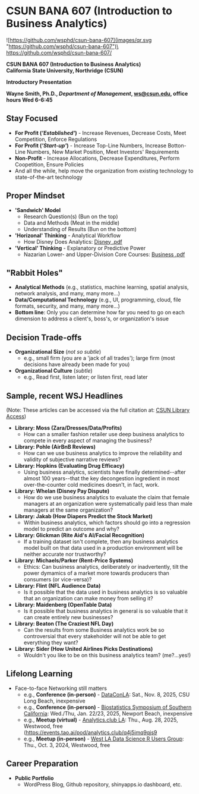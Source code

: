 # CSUN BANA 607 (Introduction to Business Analytics)


![https://github.com/wsphd/csun-bana-607](images/qr.svg "https://github.com/wsphd/csun-bana-607")\
<https://github.com/wsphd/csun-bana-607/>

**CSUN BANA 607 (Introduction to Business Analytics)**\
**California State University, Northridge (CSUN)**

**Introductory Presentation**

**Wayne Smith, Ph.D., _Department of Management_, <ws@csun.edu>, office hours Wed 6-6:45**


## Stay Focused

* **For Profit (_'Established'_)** - Increase Revenues, Decrease Costs, Meet Competition, Enforce Regulations
* **For Profit (_'Start-up'_)** - Increase Top-Line Numbers, Increase Botton-Line Numbers, New Market Position, Meet Investors' Requirements
* **Non-Profit** - Increase Allocations, Decrease Expenditures, Perform Coopetition, Ensure Policies
* And all the while, help move the organization from existing technology to state-of-the-art technology


## Proper Mindset

* **'Sandwich' Model**
  * Research Question(s) (Bun on the top)
  * Data and Methods (Meat in the middle)
  * Understanding of Results (Bun on the bottom)
* **'Horizonal' Thinking** - Analytical Workflow
  * How Disney Does Analytics: [Disney .pdf](disney.pdf)
* **'Vertical' Thinking** - Explanatory or Predictive Power
  * Nazarian Lower- and Upper-Division Core Courses: [Business .pdf](business.pdf)


## "Rabbit Holes"

* **Analytical Methods** (e.g., statistics, machine learning, spatial analysis, network analysis, and many, many more...)
* **Data/Computational Technology** (e.g., UI, programming, cloud, file formats, security, and many, many more...)
* **Bottom line**: Only you can determine how far you need to go on each dimension to address a client's, boss's, or organization's issue


## Decision Trade-offs

* **Organizational Size** (_not so subtle_)
  * e.g., small firm (you are a 'jack of all trades'); large firm (most decisions have already been made for you)
* **Organizational Culture** (_subtle_)
  * e.g., Read first, listen later; or listen first, read later


## Sample, recent WSJ Headlines

(Note: These articles can be accessed via the full citation at: [CSUN Library Access](https://ocw.smithw.org/bus312/librarymaterials.html))

* **Library: Moss (Zara/Dresses/Data/Profits)**
  * How can a smaller fashion retailer use deep business analytics to compete in every aspect of managing the business?
* **Library: Pohle (AirBnB Reviews)**
  * How can we use business analytics to improve the reliability and validity of subjective narrative reviews?
* **Library: Hopkins (Evaluating Drug Efficacy)**
  * Using business analytics, scientists have finally determined--after almost 100 years--that the key decongestion ingredient in most over-the-counter cold medicines doesn't, in fact, work.
* **Library: Whelan (Disney Pay Dispute)**
  * How do we use business analytics to evaluate the claim that female managers at an organization were systematically paid less than male managers at the same organization?
* **Library: Jakab (How Diapers Predict the Stock Market)**
  * Within business analytics, which factors should go into a regression model to predict an outcome and why?
* **Library: Glickman (Rite Aid's AI/Facial Recognition)**
  * If a training dataset isn't complete, then any business analytics model built on that data used in a production environment will be neither accurate nor trustworthy?
* **Library: Michaels/Parker (Rent-Price Systems)**
  * Ethics: Can business analytics, deliberately or inadvertently, tilt the power dymamics of a market more towards producers than consumers (or vice-versa)?
* **Library: Flint (NFL Audience Data)**
  * Is it possible that the data used in business analytics is so valuable that an organization can make money from selling it?
* **Library: Maidenberg (OpenTable Data)**
  * Is it possible that business analytics in general is so valuable that it can create entirely new businesses?
* **Library: Beaton (The Craziest NFL Day)**
  * Can the results from some Business analytics work be so controversial that every stakeholder will not be able to get everything they want?
* **Library: Sider (How United Airlines Picks Destinations)**
  * Wouldn't you like to be on this business analytics team? (me?...yes!)


## Lifelong Learning

* Face-to-face Networking still matters
  * e.g., **Conference (in-person)** - [DataConLA](https://www.dataconla.com): Sat., Nov. 8, 2025, CSU Long Beach, inexpensive
  * e.g., **Conference (in-person)** - [Biostatistics Symposium of Southern California](https://biostatsymposium.org/): Wed./Thu, Jan. 22/23, 2025, Newport Beach, inexpensive
  * e.g., **Meetup (virtual)** - [Analytics.club LA](https://www.meetup.com/ac-lax/): Thu., Aug. 28, 2025, Westwood, free (<https://events.tao.ai/pod/analytics.club/q4j5imq9qjs9>
  * e.g., **Meetup (in-person)** - [West LA Data Science R Users Group](https://www.meetup.com/scasa1925/): Thu., Oct. 3, 2024, Westwood, free


## Career Preparation

* **Public Portfolio**
  * WordPress Blog, Github repository, shinyapps.io dashboard, etc.

